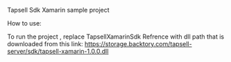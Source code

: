 Tapsell Sdk Xamarin sample project

How to use:

To run the project , replace TapsellXamarinSdk Refrence with dll path that is downloaded from this link:
https://storage.backtory.com/tapsell-server/sdk/tapsell-xamarin-1.0.0.dll
